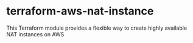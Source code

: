 # terraform-aws-nat-instance
This Terraform module provides a flexible way to create highly available NAT instances on AWS
